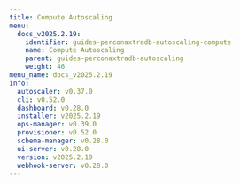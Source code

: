 ```yaml
---
title: Compute Autoscaling
menu:
  docs_v2025.2.19:
    identifier: guides-perconaxtradb-autoscaling-compute
    name: Compute Autoscaling
    parent: guides-perconaxtradb-autoscaling
    weight: 46
menu_name: docs_v2025.2.19
info:
  autoscaler: v0.37.0
  cli: v0.52.0
  dashboard: v0.28.0
  installer: v2025.2.19
  ops-manager: v0.39.0
  provisioner: v0.52.0
  schema-manager: v0.28.0
  ui-server: v0.28.0
  version: v2025.2.19
  webhook-server: v0.28.0
---
```


